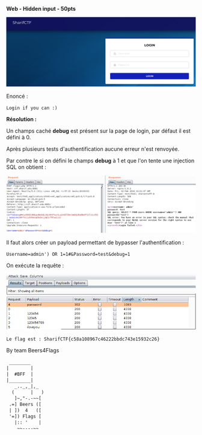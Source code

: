**Web - Hidden input  - 50pts**

![Alt](img/login.png "Accueil")

Enoncé :
```
Login if you can :)
```

**Résolution :**

Un champs caché **debug** est présent sur la page de login, par défaut il est défini à 0.

Après plusieurs tests d'authentification aucune erreur n'est renvoyée.

Par contre le si on défini le champs **debug** à 1 et que l'on tente une injection SQL on obtient :

![Alt](img/sql.png "SQLI")

Il faut alors créer un payload permettant de bypasser l'authentification  :

```
Username=admin') OR 1=1#&Password=test&debug=1
```
On exécute la requête :

![Alt](img/burp.png "Flag")

```
Le flag est : SharifCTF{c58a108967c46222bbdc743e15932c26}
```




By team Beers4Flags


```
 ________
|        |
|  #BFF  |
|________|
   _.._,_|,_
  (      |   )
   ]~,"-.-~~[
 .=] Beers ([
 | ])  4   ([
 '=]) Flags [
   |:: '    |
    ~~----~~
```
